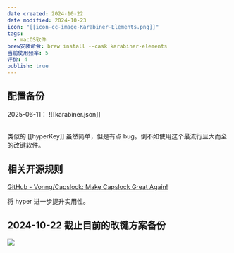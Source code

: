 ```yaml
---
date created: 2024-10-22
date modified: 2024-10-23
icon: "[[icon-cc-image-Karabiner-Elements.png]]"
tags:
  - macOS软件
brew安装命令: brew install --cask karabiner-elements
当前使用频率: 5
评价: 4
publish: true
---
```

## 配置备份

2025-06-11：
![[karabiner.json]]
##

类似的 [[hyperKey]] 虽然简单，但是有点 bug。倒不如使用这个最流行且大而全的改键软件。

## 相关开源规则

[GitHub - Vonng/Capslock: Make Capslock Great Again!](https://github.com/Vonng/Capslock/tree/master)

将 hyper 进一步提升实用性。

## 2024-10-22 截止目前的改键方案备份

![](https://pub-pic.oldwinter.top/2024/10/3261f655ee8aed83400c496566c514fe.png)
